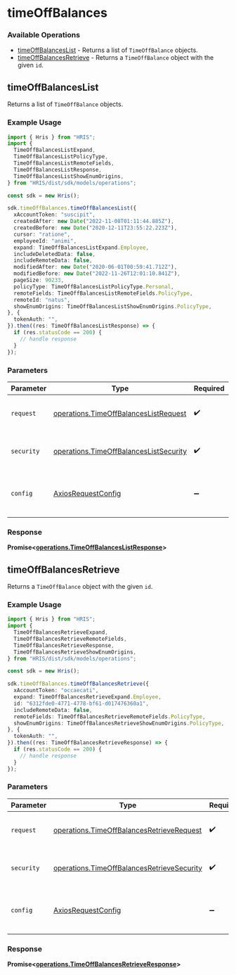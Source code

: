 # timeOffBalances

### Available Operations

* [timeOffBalancesList](#timeoffbalanceslist) - Returns a list of `TimeOffBalance` objects.
* [timeOffBalancesRetrieve](#timeoffbalancesretrieve) - Returns a `TimeOffBalance` object with the given `id`.

## timeOffBalancesList

Returns a list of `TimeOffBalance` objects.

### Example Usage

```typescript
import { Hris } from "HRIS";
import {
  TimeOffBalancesListExpand,
  TimeOffBalancesListPolicyType,
  TimeOffBalancesListRemoteFields,
  TimeOffBalancesListResponse,
  TimeOffBalancesListShowEnumOrigins,
} from "HRIS/dist/sdk/models/operations";

const sdk = new Hris();

sdk.timeOffBalances.timeOffBalancesList({
  xAccountToken: "suscipit",
  createdAfter: new Date("2022-11-08T01:11:44.885Z"),
  createdBefore: new Date("2020-12-11T23:55:22.223Z"),
  cursor: "ratione",
  employeeId: "animi",
  expand: TimeOffBalancesListExpand.Employee,
  includeDeletedData: false,
  includeRemoteData: false,
  modifiedAfter: new Date("2020-06-01T00:59:41.712Z"),
  modifiedBefore: new Date("2022-11-26T12:01:10.841Z"),
  pageSize: 90233,
  policyType: TimeOffBalancesListPolicyType.Personal,
  remoteFields: TimeOffBalancesListRemoteFields.PolicyType,
  remoteId: "natus",
  showEnumOrigins: TimeOffBalancesListShowEnumOrigins.PolicyType,
}, {
  tokenAuth: "",
}).then((res: TimeOffBalancesListResponse) => {
  if (res.statusCode == 200) {
    // handle response
  }
});
```

### Parameters

| Parameter                                                                                        | Type                                                                                             | Required                                                                                         | Description                                                                                      |
| ------------------------------------------------------------------------------------------------ | ------------------------------------------------------------------------------------------------ | ------------------------------------------------------------------------------------------------ | ------------------------------------------------------------------------------------------------ |
| `request`                                                                                        | [operations.TimeOffBalancesListRequest](../../models/operations/timeoffbalanceslistrequest.md)   | :heavy_check_mark:                                                                               | The request object to use for the request.                                                       |
| `security`                                                                                       | [operations.TimeOffBalancesListSecurity](../../models/operations/timeoffbalanceslistsecurity.md) | :heavy_check_mark:                                                                               | The security requirements to use for the request.                                                |
| `config`                                                                                         | [AxiosRequestConfig](https://axios-http.com/docs/req_config)                                     | :heavy_minus_sign:                                                                               | Available config options for making requests.                                                    |


### Response

**Promise<[operations.TimeOffBalancesListResponse](../../models/operations/timeoffbalanceslistresponse.md)>**


## timeOffBalancesRetrieve

Returns a `TimeOffBalance` object with the given `id`.

### Example Usage

```typescript
import { Hris } from "HRIS";
import {
  TimeOffBalancesRetrieveExpand,
  TimeOffBalancesRetrieveRemoteFields,
  TimeOffBalancesRetrieveResponse,
  TimeOffBalancesRetrieveShowEnumOrigins,
} from "HRIS/dist/sdk/models/operations";

const sdk = new Hris();

sdk.timeOffBalances.timeOffBalancesRetrieve({
  xAccountToken: "occaecati",
  expand: TimeOffBalancesRetrieveExpand.Employee,
  id: "6312fde0-4771-4778-bf61-d017476360a1",
  includeRemoteData: false,
  remoteFields: TimeOffBalancesRetrieveRemoteFields.PolicyType,
  showEnumOrigins: TimeOffBalancesRetrieveShowEnumOrigins.PolicyType,
}, {
  tokenAuth: "",
}).then((res: TimeOffBalancesRetrieveResponse) => {
  if (res.statusCode == 200) {
    // handle response
  }
});
```

### Parameters

| Parameter                                                                                                | Type                                                                                                     | Required                                                                                                 | Description                                                                                              |
| -------------------------------------------------------------------------------------------------------- | -------------------------------------------------------------------------------------------------------- | -------------------------------------------------------------------------------------------------------- | -------------------------------------------------------------------------------------------------------- |
| `request`                                                                                                | [operations.TimeOffBalancesRetrieveRequest](../../models/operations/timeoffbalancesretrieverequest.md)   | :heavy_check_mark:                                                                                       | The request object to use for the request.                                                               |
| `security`                                                                                               | [operations.TimeOffBalancesRetrieveSecurity](../../models/operations/timeoffbalancesretrievesecurity.md) | :heavy_check_mark:                                                                                       | The security requirements to use for the request.                                                        |
| `config`                                                                                                 | [AxiosRequestConfig](https://axios-http.com/docs/req_config)                                             | :heavy_minus_sign:                                                                                       | Available config options for making requests.                                                            |


### Response

**Promise<[operations.TimeOffBalancesRetrieveResponse](../../models/operations/timeoffbalancesretrieveresponse.md)>**

